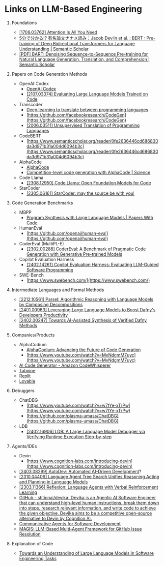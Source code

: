 # Links on LLM-Based Engineering
  
1. Foundations
    * [[1706.03762] Attention Is All You Need](https://arxiv.org/abs/1706.03762)
    * [5分で分かる!? 有名論文ナナメ読み：Jacob Devlin et al. : BERT : Pre-training of Deep Bidirectional Transformers for Language Understanding | Semantic Scholar](https://www.semanticscholar.org/paper/5%E5%88%86%E3%81%A7%E5%88%86%E3%81%8B%E3%82%8B!-%E6%9C%89%E5%90%8D%E8%AB%96%E6%96%87%E3%83%8A%E3%83%8A%E3%83%A1%E8%AA%AD%E3%81%BF%EF%BC%9AJacob-Devlin-et-al.-%3A-BERT-%3A-of-%E7%9F%A5%E7%A7%80/43f2ad297941db230c089ba353efc3f281ab678c)
    * [[PDF] BART: Denoising Sequence-to-Sequence Pre-training for Natural Language Generation, Translation, and Comprehension | Semantic Scholar](https://www.semanticscholar.org/paper/BART%3A-Denoising-Sequence-to-Sequence-Pre-training-Lewis-Liu/395de0bd3837fdf4b4b5e5f04835bcc69c279481)

2. Papers on Code Generation Methods
   * OpenAI Codex
       * [OpenAI Codex](https://openai.com/blog/openai-codex)
       * [[2107.03374] Evaluating Large Language Models Trained on Code](https://arxiv.org/abs/2107.03374)
   * Transcoder
       * [Deep learning to translate between programming languages](https://ai.meta.com/blog/deep-learning-to-translate-between-programming-languages/)
       * [https://github.com/facebookresearch/CodeGen](https://github.com/facebookresearch/CodeGen)
       * [[2006.03511] Unsupervised Translation of Programming Languages](https://arxiv.org/abs/2006.03511)
   * CodeBERT
       * [https://www.semanticscholar.org/reader/0fe2636446cd686830da3d971b31a004d6094b3c](https://www.semanticscholar.org/reader/0fe2636446cd686830da3d971b31a004d6094b3c)
   * AlphaCode
       * [AlphaCode](https://alphacode.deepmind.com/)
       * [Competition-level code generation with AlphaCode | Science](https://www.science.org/doi/10.1126/science.abq1158)
   * Code Llama
       * [[2308.12950] Code Llama: Open Foundation Models for Code](https://arxiv.org/abs/2308.12950)
   * StarCoder
       * [[2305.06161] StarCoder: may the source be with you!](https://arxiv.org/abs/2305.06161)

3. Code Generation Benchmarks
   * MBPP
       * [Program Synthesis with Large Language Models | Papers With Code](https://paperswithcode.com/paper/program-synthesis-with-large-language-models)
   * HumanEval
       * [https://github.com/openai/human-eval](https://github.com/openai/human-eval)
   * CoderEval (MultiPL-E)
       * [[2302.00288] CoderEval: A Benchmark of Pragmatic Code Generation with Generative Pre-trained Models](https://arxiv.org/abs/2302.00288)
   * Copilot Evaluation Harness
       * [[2402.14261] Copilot Evaluation Harness: Evaluating LLM-Guided Software Programming](https://arxiv.org/abs/2402.14261)
   * SWE-Bench
       * [https://www.swebench.com/](https://www.swebench.com/)

4. Intermediate Languages and Formal Methods
   * [[2212.10561] Parsel: Algorithmic Reasoning with Language Models by Composing Decompositions](https://arxiv.org/abs/2212.10561)
   * [[2401.00963] Leveraging Large Language Models to Boost Dafny's Developers Productivity](https://arxiv.org/abs/2401.00963)
   * [[2402.00247] Towards AI-Assisted Synthesis of Verified Dafny Methods](https://arxiv.org/abs/2402.00247)

5. Companies/Products
   * AlphaCodium
       * [AlphaCodium: Advancing the Future of Code Generation](https://www.codium.ai/products/alpha-codium/)
       * [https://www.youtube.com/watch?v=MvNdgmM7uyc](https://www.youtube.com/watch?v=MvNdgmM7uyc)
   * [AI Code Generator - Amazon CodeWhisperer](https://aws.amazon.com/codewhisperer/)
   * [Tabnine](https://www.tabnine.com/)
   * [Replit](https://replit.com/)
   * [Lovable](https://lovable.dev/)

6. Debuggers
   * ChatDBG
       * [https://www.youtube.com/watch?v=w7tYe-xTrPw](https://www.youtube.com/watch?v=w7tYe-xTrPw)
       * [https://github.com/plasma-umass/ChatDBG](https://github.com/plasma-umass/ChatDBG)
   * LDB
       * [[2402.16906] LDB: A Large Language Model Debugger via Verifying Runtime Execution Step-by-step](https://arxiv.org/abs/2402.16906)

7. Agents/IDEs
   * Devin
       * [https://www.cognition-labs.com/introducing-devin](https://www.cognition-labs.com/introducing-devin)
   * [[2403.08299] AutoDev: Automated AI-Driven Development](https://arxiv.org/abs/2403.08299)?
   * [[2310.04406] Language Agent Tree Search Unifies Reasoning Acting and Planning in Language Models](https://arxiv.org/abs/2310.04406)
   * [[2303.11366] Reflexion: Language Agents with Verbal Reinforcement Learning](https://arxiv.org/abs/2303.11366)
   * [GitHub - stitionai/devika: Devika is an Agentic AI Software Engineer that can understand high-level human instructions, break them down into steps, research relevant information, and write code to achieve the given objective. Devika aims to be a competitive open-source alternative to Devin by Cognition AI.](https://github.com/stitionai/devika)
   * [Communicative Agents for Software Development](https://arxiv.org/abs/2307.07924)
   * [MAGIS: LLM-Based Multi-Agent Framework for GitHub Issue Resolution](https://arxiv.org/abs/2403.17927)

8. Explanation of Code
   * [Towards an Understanding of Large Language Models in Software Engineering Tasks](https://arxiv.org/abs/2308.11396)
   
